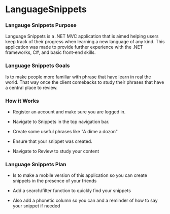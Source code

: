 # LanguageSnippets

### Langauge Snippets Purpose

Language Snippets is a .NET MVC application that is aimed helping users keep track of their progress when learning a new language of any kind.
This application was made to provide further experience with the .NET frameworks, C#, and basic front-end skills.

### Language Snippets Goals

Is to make people more familiar with phrase that have learn in real the world. That way once the client comebacks to study their phrases that have a central place to review.

### How it Works

- Register an account and make sure you are logged in.

- Navigate to Snippets in the top navigation bar.

- Create some useful phrases like "A dime a dozon"

- Ensure that your snippet was created.

- Navigate to Review to study your content

### Language Snippets Plan

- Is to make a mobile version of this application so you can create snippets in the presence of your friends

- Add a search/filter function to quickly find your snippets

- Also add a phonetic column so you can and a reminder of how to say your snippet if needed
 
